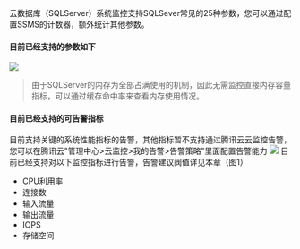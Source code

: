 云数据库（SQLServer）系统监控支持SQLSever常见的25种参数，您可以通过配置SSMS的计数器，额外统计其他参数。
#### 目前已经支持的参数如下
![](//mccdn.qcloud.com/static/img/17c5e9848b7b6df37bee706488dc45ee/image.png)

>由于SQLServer的内存为全部占满使用的机制，因此无需监控直接内存容量指标，可以通过缓存命中率来查看内存使用情况。

#### 目前已经支持的可告警指标
目前支持关键的系统性能指标的告警，其他指标暂不支持通过腾讯云云监控告警，您可以在腾讯云"管理中心>云监控>我的告警>告警策略"里面配置告警能力
![](//mccdn.qcloud.com/static/img/b5912eec83886f728ea2dadf596551d5/image.png)
目前已经支持对以下监控指标进行告警，告警建议阀值详见本章（图1）
- CPU利用率
- 连接数
- 输入流量
- 输出流量
- IOPS
- 存储空间
